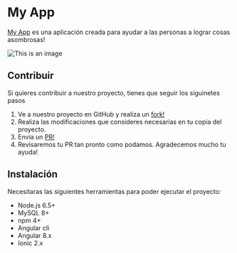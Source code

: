 # My App

[My App](https://marvelcinematicuniverse.fandom.com/es/wiki/Thanos) es una aplicación creada para ayudar a las personas a lograr cosas asombrosas!

![This is an image](https://preview.redd.it/sk9nb6lgccq31.gif?format=png8&s=4314adede1e763a54cb4b435e3d246da0460d3ae)

## Contribuir

Si quieres contribuir a nuestro proyecto, tienes que seguir los siguinetes pasos

  1. Ve a nuestro proyecto en GitHub y realiza un [fork!](https://docs.github.com/en/github/writing-on-github/getting-started-with-writing-and-formatting-on-github/basic-writing-and-formatting-syntax)
  2. Realiza las modificaciones que consideres necesarias en tu copia del proyecto.
  3. Envía un [PR!](https://docs.github.com)
  4. Revisaremos tu PR tan pronto como podamos. Agradecemos mucho tu ayuda!

## Instalación

Necesitaras las siguientes herramientas para poder ejecutar el proyecto:

- Node.js 6.5+
- MySQL 8+
- npm 4+
- Angular cli
- Angular 8.x
- Ionic 2.x




